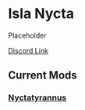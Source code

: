 # Isla Nycta

Placeholder

[Discord Link](#)

## Current Mods

### [Nyctatyrannus](./Path-of-Titans-Nyctatyrannus)